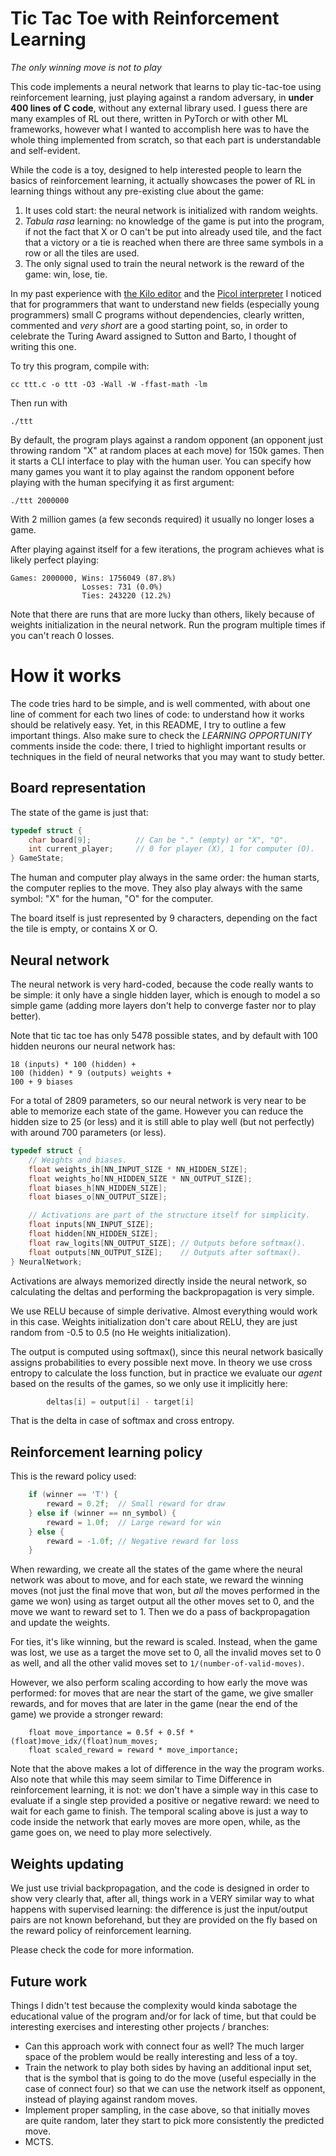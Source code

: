 # Tic Tac Toe with Reinforcement Learning

*The only winning move is not to play*

This code implements a neural network that learns to play tic-tac-toe using
reinforcement learning, just playing against a random adversary, in **under
400 lines of C code**, without any external library used. I guess there are
many examples of RL out there, written in PyTorch or with other ML frameworks,
however what I wanted to accomplish here was to have the whole thing
implemented from scratch, so that each part is understandable and self-evident.

While the code is a toy, designed to help interested people to learn the basics
of reinforcement learning, it actually showcases the power of RL in learning
things without any pre-existing clue about the game:

1. It uses cold start: the neural network is initialized with random weights.
2. *Tabula rasa* learning: no knowledge of the game is put into the program, if not the fact that X or O can't be put into already used tile, and the fact that a victory or a tie is reached when there are three same symbols in a row or all the tiles are used.
3. The only signal used to train the neural network is the reward of the game: win, lose, tie.

In my past experience with [the Kilo editor](https://github.com/antirez/kilo) and the [Picol interpreter](https://github.com/antirez/picol) I noticed that for programmers that want to understand new fields (especially young programmers) small C programs without dependencies, clearly written, commented and *very short* are a good starting point, so, in order to celebrate the Turing Award assigned to Sutton and Barto, I thought of writing this one.

To try this program, compile with:

    cc ttt.c -o ttt -O3 -Wall -W -ffast-math -lm

Then run with

    ./ttt

By default, the program plays against a random opponent (an opponent just
throwing random "X" at random places at each move) for 150k games. Then it
starts a CLI interface to play with the human user. You can specify how many
games you want it to play against the random opponent before playing with
the human specifying it as first argument:

    ./ttt 2000000

With 2 million games (a few seconds required) it usually no longer loses
a game.

After playing against itself for a few iterations, the program achieves
what is likely perfect playing:

    Games: 2000000, Wins: 1756049 (87.8%)
                    Losses: 731 (0.0%)
                    Ties: 243220 (12.2%)

Note that there are runs that are more lucky than others, likely because of
weights initialization in the neural network. Run the program multiple times
if you can't reach 0 losses.

# How it works

The code tries hard to be simple, and is well commented, with about one line of comment for each two lines of code: to understand how it works should be relatively easy. Yet, in this README, I try to outline a few important things. Also make sure to check the *LEARNING OPPORTUNITY* comments inside the code: there, I tried to highlight important results or techniques in the field of neural networks that you may want to study better.

## Board representation

The state of the game is just that:

```c
typedef struct {
    char board[9];          // Can be "." (empty) or "X", "O".
    int current_player;     // 0 for player (X), 1 for computer (O).
} GameState;
```

The human and computer play always in the same order: the human starts,
the computer replies to the move. They also play always with the same
symbol: "X" for the human, "O" for the computer.

The board itself is just represented by 9 characters, depending on the
fact the tile is empty, or contains X or O.

## Neural network

The neural network is very hard-coded, because the code really wants to be
simple: it only have a single hidden layer, which is enough to model
a so simple game (adding more layers don't help to converge faster nor
to play better).

Note that tic tac toe has only 5478 possible states, and by default with
100 hidden neurons our neural network has:

    18 (inputs) * 100 (hidden) +
    100 (hidden) * 9 (outputs) weights +
    100 + 9 biases

For a total of 2809 parameters, so our neural network is very near to be able to
memorize each state of the game. However you can reduce the hidden size
to 25 (or less) and it is still able to play well (but not perfectly) with
around 700 parameters (or less).

```c
typedef struct {
    // Weights and biases.
    float weights_ih[NN_INPUT_SIZE * NN_HIDDEN_SIZE];
    float weights_ho[NN_HIDDEN_SIZE * NN_OUTPUT_SIZE];
    float biases_h[NN_HIDDEN_SIZE];
    float biases_o[NN_OUTPUT_SIZE];

    // Activations are part of the structure itself for simplicity.
    float inputs[NN_INPUT_SIZE];
    float hidden[NN_HIDDEN_SIZE];
    float raw_logits[NN_OUTPUT_SIZE]; // Outputs before softmax().
    float outputs[NN_OUTPUT_SIZE];    // Outputs after softmax().
} NeuralNetwork;
```

Activations are always memorized directly inside the neural network,
so calculating the deltas and performing the backpropagation is very
simple.

We use RELU because of simple derivative. Almost everything would work in this
case. Weights initialization don't care about RELU, they are just random
from -0.5 to 0.5 (no He weights initialization).

The output is computed using softmax(), since this neural network basically
assigns probabilities to every possible next move. In theory we use cross
entropy to calculate the loss function, but in practice we evaluate our
*agent* based on the results of the games, so we only use it implicitly here:

```c
        deltas[i] = output[i] - target[i]
```

That is the delta in case of softmax and cross entropy.

## Reinforcement learning policy

This is the reward policy used:

```c
    if (winner == 'T') {
        reward = 0.2f;  // Small reward for draw
    } else if (winner == nn_symbol) {
        reward = 1.0f;  // Large reward for win
    } else {
        reward = -1.0f; // Negative reward for loss
    }
```

When rewarding, we create all the states of the game where the neural network was about to move, and for each state, we reward the winning moves (not just the
final move that won, but *all* the moves performed in the game we won) using as
target output all the other moves set to 0, and the move we want to reward
set to 1. Then we do a pass of backpropagation and update the weights.

For ties, it's like winning, but the reward is scaled. Instead, when the game
was lost, we use as a target the move set to 0, all the invalid moves set to
0 as well, and all the other valid moves set to `1/(number-of-valid-moves)`.

However, we also perform scaling according to how early the move was performed: for moves that are near the start of the game, we give smaller rewards, and for moves that are later in the game (near the end of the game) we provide a stronger reward:

        float move_importance = 0.5f + 0.5f * (float)move_idx/(float)num_moves;
        float scaled_reward = reward * move_importance;

Note that the above makes a lot of difference in the way the program works.
Also note that while this may seem similar to Time Difference in reinforcement
learning, it is not: we don't have a simple way in this case to evaluate if
a single step provided a positive or negative reward: we need to wait for
each game to finish. The temporal scaling above is just a way to code inside
the network that early moves are more open, while, as the game goes on, we
need to play more selectively.

## Weights updating

We just use trivial backpropagation, and the code is designed in order to
show very clearly that, after all, things work in a VERY similar way to
what happens with supervised learning: the difference is just the input/output
pairs are not known beforehand, but they are provided on the fly based on the
reward policy of reinforcement learning.

Please check the code for more information.

## Future work

Things I didn't test because the complexity would kinda sabotage the educational value of the program and/or for lack of time, but that could be interesting exercises and interesting other projects / branches:

* Can this approach work with connect four as well? The much larger space of the problem would be really interesting and less of a toy.
* Train the network to play both sides by having an additional input set, that is the symbol that is going to do the move (useful especially in the case of connect four) so that we can use the network itself as opponent, instead of playing against random moves.
* Implement proper sampling, in the case above, so that initially moves are quite random, later they start to pick more consistently the predicted move.
* MCTS.
